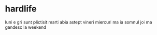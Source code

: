 # hardlife
luni e gri sunt plictisit
marti abia astept vineri
miercuri ma ia somnul
joi ma gandesc la weekend
